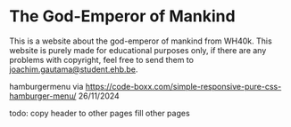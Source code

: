 # The God-Emperor of Mankind

This is a website about the god-emperor of mankind from WH40k. This website is purely made for educational purposes only, if there are any problems with copyright, feel free to send them to joachim.gautama@student.ehb.be.

hamburgermenu via
https://code-boxx.com/simple-responsive-pure-css-hamburger-menu/
26/11/2024

todo:
copy header to other pages
fill other pages
